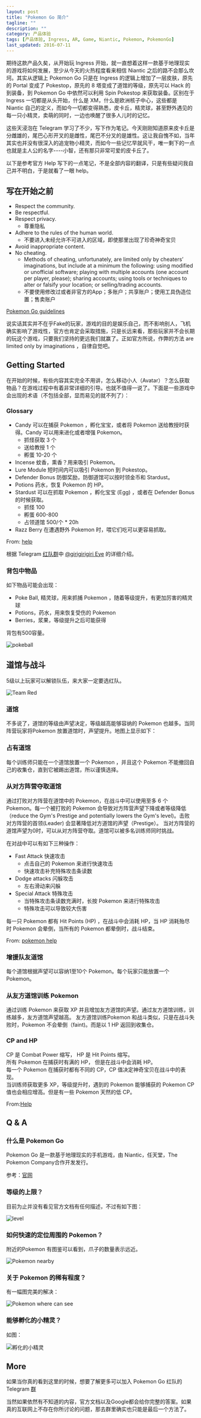 ```yaml
---
layout: post
title: "Pokemon Go 简介"
tagline: ""
description: ""
category: 产品体验
tags: [产品体验, Ingress, AR, Game, Niantic, Pokemon, PokemonGo]
last_updated: 2016-07-11
---
```


期待这款产品久矣，从开始玩 Ingress 开始，就一直想着这样一款基于地理现实的游戏将如何发展，至少从今天的火热程度看来相信 Niantic 之后的路不会那么坎坷。其实从逻辑上 Pokemon Go 只是在 Ingress 的逻辑上增加了一层皮肤，原先的 Portal 变成了 Pokestop，原先的 8 塔变成了道馆的等级，原先可以 Hack 的到装备，到 Pokemon Go 中依然可以利用 Spin Pokestop 来获取装备。区别在于 Ingress 一切都是从头开始，什么是 XM，什么是欧洲核子中心，这些都是 Niantic 自己的定义，而如今一切都变得熟悉，皮卡丘，精灵球，甚至野外遇见的每一只小精灵，卖萌的同时，一边也唤醒了很多人儿时的记忆。

这些天浸泡在 Telegram 学习了不少，写下作为笔记。今天刚刚知道原来皮卡丘是分雌雄的，尾巴心形开叉的是雌性，尾巴不分叉的是雄性。这让我自愧不如，当年其实也并没有很深入的追宠物小精灵，而如今一些记忆早就风干，唯一剩下的一点也就是主人公的名字----小智，还有那只非常可爱的皮卡丘了。

以下是参考官方 Help 写下的一点笔记，不是全部内容的翻译，只是有些疑问我自己并不明白，于是就看了一眼 help。

## 写在开始之前

- Respect the community.
- Be respectful.
- Respect privacy.
	- 尊重隐私
- Adhere to the rules of the human world.
	- 不要进入未经允许不可进入的区域，即使那里出现了珍奇神奇宝贝
- Avoid inappropriate content.
- No cheating.
	- Methods of cheating, unfortunately, are limited only by cheaters’ imaginations, but include at a minimum the following: using modified or unofficial software; playing with multiple accounts (one account per player, please); sharing accounts; using tools or techniques to alter or falsify your location; or selling/trading accounts.
	- 不要使用修改过或者非官方的App；多账户；共享账户；使用工具伪造位置；售卖账户

[Pokemon Go guidelines](https://support.pokemongo.nianticlabs.com/hc/en-us/articles/221993967-Pok%C3%A9mon-GO-Trainer-guidelines)

说实话其实并不在乎Fake的玩家，游戏的目的是娱乐自己，而不影响别人，飞机确实影响了游戏性，官方也肯定会采取措施，只是长远来看，那些玩家并不会长期的玩这个游戏，只要我们坚持的更远我们就赢了。正如官方所说，作弊的方法 are limited only by imaginations ，自律自觉吧。

## Getting Started
在开始的时候，有些内容其实完全不用讲，怎么移动小人（Avatar）？怎么获取物品？在游戏过程中有着非常详细的引导。也就不值得一说了。下面是一些游戏中会出现的术语（不包括全部，显而易见的就不列了）：

### Glossary

- Candy 可以在捕获 Pokemon ，孵化宝宝，或者将 Pokemon 送给教授时获得。Candy 可以用来进化或者增强 Pokemon。
    - 抓怪获取 3 个
    - 送给教授 1 个
    - 孵蛋 10-20 个
- Incense 蚊香，熏香？用来吸引 Pokemon。
- Lure Module 短时间内可以吸引 Pokemon 到 Pokestop。
- Defender Bonus 防御奖励，防御道馆可以按时领金币和 Stardust。
- Potions 药水，恢复 Pokemon 的 HP。
- Stardust  可以在抓取 Pokemon ，孵化宝宝 (Egg) ，或者在 Defender Bonus 的时候获取。
    - 抓怪 100
    - 孵蛋 600-800
    - 占领道馆 500/个 * 20h
- Razz Berry 在遭遇野外 Pokemon 时，喂它们吃可以更容易抓取。

From: [help](https://support.pokemongo.nianticlabs.com/hc/en-us/articles/222049307-Glossary)

根据 Telegram [红队群](https://goo.gl/GcYCZz)中 [@girigirigiri Eye](https://telegram.me/anorlondo) 的详细介绍。

### 背包中物品

如下物品可能会出现：

- Poke Ball, 精灵球，用来抓捕 Pokemon ，随着等级提升，有更加厉害的精灵球
- Potions，药水，用来恢复受伤的 Pokemon
- Berries，浆果，等级提升之后可能获得

背包有500容量。

![pokeball](https://lh5.googleusercontent.com/-cnfX7J00fKM/V4JkliUDlXI/AAAAAAAA_xk/l6hCID4XIbINHoc1ZMoucd_M0eX2FVrmQCL0B/w550-h528-no/pokeball.png)

## 道馆与战斗
5级以上玩家可以解锁队伍，来大家一定要选红队。

![Team Red](https://lh5.googleusercontent.com/-5Cz7oZM3mYo/V4JlNj49ymI/AAAAAAAA_yE/9BI9z9Q7JyYEVYtyCKdfhe2heh48XBVuACL0B/w491-h872-no/Screenshot_20160706-142412.png)

### 道馆
不多说了，道馆的等级由声望决定，等级越高能够容纳的 Pokemon 也越多。当同阵营玩家将Pokemon 放置道馆时，声望提升。地图上显示如下：

### 占有道馆
每个训练师只能在一个道馆放置一个 Pokemon ，并且这个 Pokemon 不能撤回自己的收集仓，直到它被踢出道馆，所以谨慎选择。

### 从对方阵营夺取道馆
通过打败对方阵营在道馆中的 Pokemon，在战斗中可以使用至多 6 个Pokemon。每一个被打败的 Pokemon 会导致对方阵营声望下降或者等级降低（reduce the Gym's Prestige and potentially lowers the Gym's level)。击败对方阵营的首领(Leader) 会显著降低对方道馆的声望（Prestige）。 当对方阵营的道馆声望为0时，可以从对方阵营夺取。道馆可以被多名训练师同时挑战。

在对战中可以有如下三种操作：

- Fast Attack 快速攻击
    - 点击自己的 Pokemon 来进行快速攻击
    - 快速攻击补充特殊攻击条读数
- Dodge attacks 闪躲攻击
    - 左右滑动来闪躲
- Special Attack 特殊攻击
    - 当特殊攻击条读数充满时，长按 Pokemon 来进行特殊攻击
    - 特殊攻击可以导致较大伤害

每一只 Pokemon 都有 Hit Points (HP) ，在战斗中会消耗 HP，当 HP 消耗殆尽时 Pokemon 会晕倒，当所有的 Pokemon 都晕倒时，战斗结束。

From: [pokemon help](https://support.pokemongo.nianticlabs.com/hc/en-us/articles/222049667-Claim-a-Gym-from-a-rival-team-)

### 增援队友道馆
每个道馆根据声望可以容纳1至10个 Pokemon。每个玩家只能放置一个 Pokemon。

### 从友方道馆训练 Pokemon
通过训练 Pokemon 来获取 XP 并且增加友方道馆的声望。通过友方道馆训练，训练越多，友方道馆声望越高。
友方道馆训练Pokemon 和战斗类似，只是在战斗失败时，Pokemon 不会晕倒（faint)。而是以 1 HP 返回到收集仓。

### CP and HP
CP 是 Combat Power 缩写， HP 是 Hit Points 缩写。  
所有 Pokemon 在捕获时有满的 HP， 但是在战斗中会消耗 HP。  
每一个 Pokemon 在捕获时都有不同的 CP，CP 值决定神奇宝贝在战斗中的表现。  
当训练师获取更多 XP，等级提升时，遇到的 Pokemon 能够捕获的 Pokemon CP 值也会相应增高。但是有一些 Pokemon 天然的低 CP。  

From:[Help](https://support.pokemongo.nianticlabs.com/hc/en-us/articles/222049707)

## Q & A

### 什么是 Pokemon Go
Pokemon Go 是一款基于地理现实的手机游戏，由 Niantic，任天堂，The Pokemon Company合作开发发行。

参考：[官网](http://pokemongo.nianticlabs.com/en/)

### 等级的上限？
目前为止并没有看见官方文档有任何描述，不过有如下图：

![level](https://lh3.googleusercontent.com/-M72Tp2Dj3fA/V4O4rGk577I/AAAAAAAA_2E/0IBCCeWDfYIas0A4kJ2kTfCjgsUw6Q5yQCL0B/w772-h872-no/IMG_20160711_172057.jpg)

### 如何快速的定位周围的 Pokemon？
附近的Pokemon 有图鉴可以看到，爪子的数量表示远近。

![Pokemon nearby](https://lh3.googleusercontent.com/-HI47wAGuflw/V4O3odgJ5mI/AAAAAAAA_1U/j9jSRkaNvV0zhzOvoRCTBlE5rT2kBAZhACL0B/w491-h872-no/IMG_20160711_080907.jpg)

### 关于 Pokemon 的稀有程度？
有一幅图完美的解决：

![Pokemon where can see](https://lh5.googleusercontent.com/-NjgPFqpsPoY/V4O3oZJpJLI/AAAAAAAA_1U/k-viXegISRgbKeiMEF6iX8_ATlXlBzZUQCL0B/w794-h872-no/IMG_20160711_162619.jpg)

### 能够孵化的小精灵？
如图：

![孵化的小精灵](https://lh6.googleusercontent.com/-8cvfpT5y3TU/V4O3oVDeDcI/AAAAAAAA_1U/J4bN4dza1oMwOKGw1hKGe6qOWtt7BW3LgCL0B/w1280-h867-no/IMG_20160711_214535.jpg)

## More

如果当你真的看到这里的时候，想要了解更多可以加入 Pokemon Go 红队的 Telegram [群](https://telegram.me/joinchat/BWasqD7qvm6msgr0Rgo_qA)

当然如果依然有不知道的内容，官方文档以及Google都会给你完整的答案。如果真的互联网上不存在你所讨论的问题，那去群里确实也只能是最后一个方法了。
